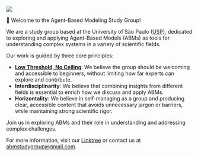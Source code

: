 <!-- badges: start -->
[![](https://img.shields.io/badge/Contributor%20Covenant-2.1-4baaaa.svg)](https://www.contributor-covenant.org/version/2/1/code_of_conduct/)
<!-- badges: end -->

👋 Welcome to the Agent-Based Modeling Study Group!

We are a study group based at the University of São Paulo ([USP](https://www5.usp.br/)), dedicated to exploring and applying Agent-Based Models (ABMs) as tools for understanding complex systems in a variety of scientific fields.

Our work is guided by three core principles:

- [**Low Threshold, No Ceiling**](https://ccl.northwestern.edu/2004/netlogo-swarmfest2004.pdf): We believe the group should be welcoming and accessible to beginners, without limiting how far experts can explore and contribute.
- **Interdisciplinarity**: We believe that combining insights from different fields is essential to enrich how we discuss and apply ABMs.
- **Horizontality**: We believe in self-managing as a group and producing clear, accessible content that avoids unnecessary jargon or barriers, while maintaining strong scientific rigor.

Join us in exploring ABMs and their role in understanding and addressing complex challenges.

For more information, visit our [Linktree](https://linktr.ee/abmstudygroup) or contact us at [abmstudygroup@gmail.com](mailto:abmstudygroup@gmail.com).
